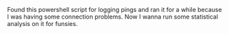 Found this powershell script for logging pings and ran it for a while because I was having some connection problems. Now I wanna run some statistical analysis on it for funsies.